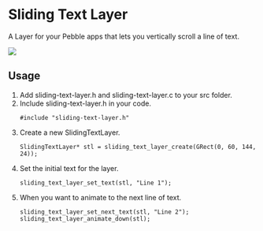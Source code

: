 # Sliding Text Layer

A Layer for your Pebble apps that lets you vertically scroll a line of text.

![](http://zippy.gfycat.com/TenderSecondhandDromedary.gif)

## Usage

1. Add sliding-text-layer.h and sliding-text-layer.c to your src folder.
2. Include sliding-text-layer.h in your code.
    ```
    #include "sliding-text-layer.h"
    ```
3. Create a new SlidingTextLayer.
    ```
    SlidingTextLayer* stl = sliding_text_layer_create(GRect(0, 60, 144, 24));
    ```
4. Set the initial text for the layer.
    ```
    sliding_text_layer_set_text(stl, "Line 1");
    ```
5. When you want to animate to the next line of text.
    ```
    sliding_text_layer_set_next_text(stl, "Line 2");
    sliding_text_layer_animate_down(stl);
    ```
